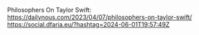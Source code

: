 Philosophers On Taylor Swift: https://dailynous.com/2023/04/07/philosophers-on-taylor-swift/ https://social.dfaria.eu/?hashtag=2024-06-01T19:57:49Z